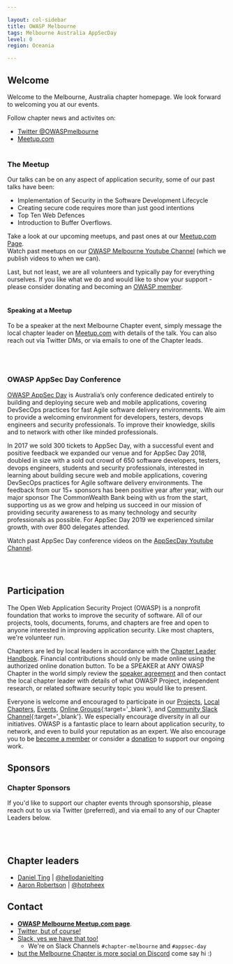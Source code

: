 ```yaml
---

layout: col-sidebar
title: OWASP Melbourne
tags: Melbourne Australia AppSecDay
level: 0
region: Oceania

---
```



<!-- Standard Chapter Page Template
This is an example of a Project or Chapter page.
Please change these items to indicate the actual information you wish to present. In addition to this information, the 'front-matter' above the text should be modified to reflect your actual information.  An explanation of each of the front-matter items is below:

{front matter for this file}

```
- layout: This is the layout used by project and chapter pages.  You should leave this value as col-sidebar
- title: This is the title of your project or chapter page, usually the name.  For example, OWASP Zed Attack Proxy or OWASP Baltimore
- tags: This is a space-delimited list of tags you associate with your project or chapter.  If you are using tabs, at least one of these tags should be unique in order to be used in the tabs files (an example tab is included in this repo) 
- region: This is the region you are in according to our data
```

{copy for this file (index.md)}
Replace the text above the commented area with your information in the format below:
```
## Welcome
Include some information here about your chapter

## Participation
The Open Web Application Security Project (OWASP) is a nonprofit foundation that works to improve the security of software. All of our projects ,tools, documents, forums, and chapters are free and open to anyone interested in improving application security. 

Chapters are led by local leaders in accordance with the [Chapter Leader Handbook](/www-policy/rules-of-procedure/chapter-handbook). Financial contributions should only be made online using the authorized online donation button. To be a SPEAKER at ANY OWASP Chapter in the world simply review the [speaker agreement](/www-policy/speaker-agreement) and then contact the local chapter leader with details of what OWASP Project, independent research, or related software security topic you would like to present.

Everyone is welcome and encouraged to participate in our [Projects](/projects), [Local Chapters](/chapters), [Events](/events), [Online Groups](https://groups.google.com/a/owasp.com/){:target='_blank'}, and [Community Slack Channel](https://owasp.slack.com/){:target='_blank'}. We especially encourage diversity in all our initiatives. OWASP is a fantastic place to learn about application security, to network, and even to build your reputation as an expert. We also encourage you to be [become a member](/membership) or consider a [donation](/donate) to support our ongoing work.

## Local News
- Meeting Location
- Everyone is welcome to join us at our chapter meetings.

```
{info.md}

This separate file is where you should place links to your Google Group and Meetup page. It will be automatically rendered in the column sidebar.

{leaders.md}

Another separate file that should simply include each leaders name with mailto link as a list. It will also be automatically rendered in the column sidebar.

-->

## Welcome
Welcome to the Melbourne, Australia chapter homepage.
We look forward to welcoming you at our events.

Follow chapter news and activites on:
 - [Twitter @OWASPmelbourne](https://twitter.com/OWASPmelbourne)
 - [Meetup.com](https://www.meetup.com/Application-Security-OWASP-Melbourne/)
<br /><br />

### The Meetup
Our talks can be on any aspect of application security, some of our past talks have been:

  - Implementation of Security in the Software Development Lifecycle
  - Creating secure code requires more than just good intentions
  - Top Ten Web Defences
  - Introduction to Buffer Overflows.

Take a look at our upcoming meetups, and past ones at our [Meetup.com Page](https://www.meetup.com/Application-Security-OWASP-Melbourne/). <br />
Watch past meetups on our [OWASP Melbourne Youtube Channel](https://www.youtube.com/channel/UCDwRks28thuvwICPM5VgmSQ) (which we publish videos to when we can).

Last, but not least, we are all volunteers and typically pay for
everything ourselves. If you like what we do and would like to show your support - please consider donating and becoming an [OWASP member](https://owasp.org/membership/). 
<br /><br />


#### Speaking at a Meetup
To be a speaker at the next Melbourne Chapter event, simply message the local chapter leader on [Meetup.com](https://www.meetup.com/Application-Security-OWASP-Melbourne/) with details of the talk. You can also reach out via Twitter DMs, or via emails to one of the Chapter leads.

<br /><br />
### OWASP AppSec Day Conference
[OWASP AppSec Day](https://appsecday.io/) is Australia’s only conference dedicated entirely to building and deploying secure web and mobile applications, covering DevSecOps practices for fast Agile software delivery environments. We aim to provide a welcoming environment for developers, testers, devops engineers and security professionals. To improve their knowledge, skills and to network with other like minded professionals. 

In 2017 we sold 300 tickets to AppSec Day, with a successful event and positive feedback we expanded our venue and for AppSec Day 2018, doubled in size with a sold out crowd of 650 software developers, testers, devops engineers, students and security professionals, interested in learning about building secure web and mobile applications, covering DevSecOps practices for Agile software delivery environments. The feedback from our 15+ sponsors has been positive year after year, with our major sponsor The CommonWealth Bank being with us from the start, supporting us as we grow and helping us succeed in our mission of providing security awareness to as many technology and security professionals as possible. For AppSec Day 2019 we experienced similar growth, with over 800 delegates attended.

Watch past AppSec Day conference videos on the [AppSecDay Youtube Channel](https://www.youtube.com/channel/UCSaEzCX3PAxtdHdMnD60xIw).

<br /><br />
## Participation
The Open Web Application Security Project (OWASP) is a nonprofit foundation that works to improve the security of software. All of our projects, tools, documents, forums, and chapters are free and open to anyone interested in improving application security. Like most chapters, we're volunteer run.

Chapters are led by local leaders in accordance with the [Chapter Leader Handbook](/www-policy/rules-of-procedure/chapter-handbook). Financial contributions should only be made online using the authorized online donation button. To be a SPEAKER at ANY OWASP Chapter in the world simply review the [speaker agreement](/www-policy/speaker-agreement) and then contact the local chapter leader with details of what OWASP Project, independent research, or related software security topic you would like to present.

Everyone is welcome and encouraged to participate in our [Projects](/projects), [Local Chapters](/chapters), [Events](/events), [Online Groups](https://groups.google.com/a/owasp.com/){:target='_blank'}, and [Community Slack Channel](https://owasp.slack.com/){:target='_blank'}. We especially encourage diversity in all our initiatives. OWASP is a fantastic place to learn about application security, to network, and even to build your reputation as an expert. We also encourage you to be [become a member](/membership) or consider a [donation](/donate) to support our ongoing work.

## Sponsors
### Chapter Sponsors
If you'd like to support our chapter events through sponsorship, please reach out to us via Twitter (preferred), and via email to any of our Chapter Leaders below.

<br /><br />
## Chapter leaders

  - [Daniel Ting](mailto:Daniel.ting@owasp.org) |
    [@hellodanielting](https://twitter.com/hellodanielting)
  - [Aaron Robertson](mailto:aaron.robertson@owasp.org) |
    [@hotpheex](https://twitter.com/hotpheex)

## Contact

  - **[OWASP Melbourne Meetup.com
    page](http://www.meetup.com/Application-Security-OWASP-Melbourne)**.
  - [Twitter, but of course\!](http://twitter.com/OWASPmelbourne)
  - [Slack, yes we have that too\!](https://owasp-slack.herokuapp.com/)
    - We're on Slack Channels `#chapter-melbourne` and `#appsec-day`
  - [but the Melbourne Chapter is more social on Discord](https://discord.gg/uAWze2B) come say hi :)
